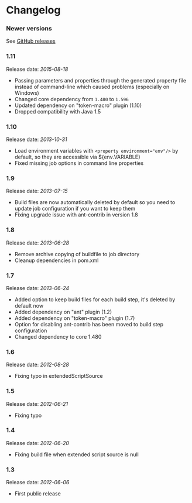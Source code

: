 # Changelog

### Newer versions
See [GitHub releases](https://github.com/jenkinsci/antexec-plugin/releases)

### 1.11
Release date: _2015-08-18_

- Passing parameters and properties through the generated property file instead of command-line which caused problems (especially on Windows)
- Changed core dependency from `1.480` to `1.596`
- Updated dependency on "token-macro" plugin (1.10)
- Dropped compatibility with Java 1.5

### 1.10 
Release date: _2013-10-31_

- Load environment variables with `<property environment="env"/>` by default, so they are accessible via ${env.VARIABLE}
- Fixed missing job options in command line properties

### 1.9
Release date: _2013-07-15_

- Build files are now automatically deleted by default so you need to update job configuration if you want to keep them
- Fixing upgrade issue with ant-contrib in version 1.8

### 1.8
Release date: _2013-06-28_

- Remove archive copying of buildfile to job directory
- Cleanup dependencies in pom.xml

### 1.7 
Release date: _2013-06-24_

- Added option to keep build files for each build step, it's deleted by default now
- Added dependency on "ant" plugin (1.2)
- Added dependency on "token-macro" plugin (1.7)
- Option for disabling  ant-contrib has been moved to build step configuration
- Changed dependency to core 1.480

### 1.6 
Release date: _2012-08-28_

- Fixing typo in extendedScriptSource

### 1.5
Release date: _2012-06-21_

- Fixing typo

### 1.4
Release date: _2012-06-20_

- Fixing build file when extended script source is null

### 1.3
Release date: _2012-06-06_

- First public release